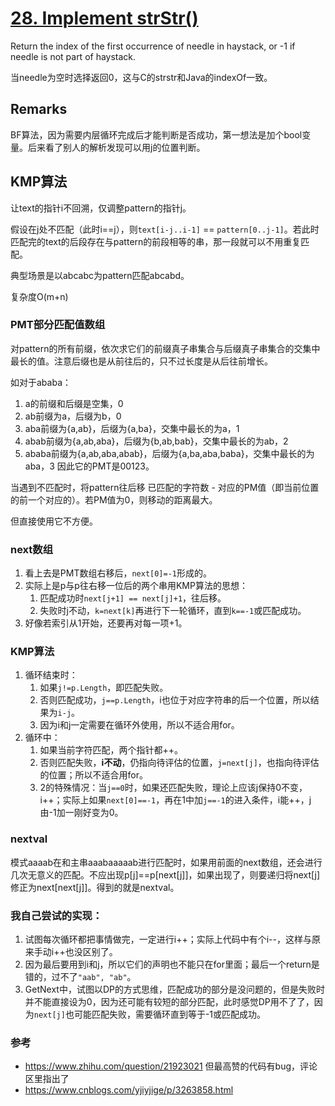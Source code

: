 # [28. Implement strStr()](https://leetcode.com/problems/implement-strstr/)

Return the index of the first occurrence of needle in haystack, or -1 if needle is not part of haystack.

当needle为空时选择返回0，这与C的strstr和Java的indexOf一致。

## Remarks

BF算法，因为需要内层循环完成后才能判断是否成功，第一想法是加个bool变量。后来看了别人的解析发现可以用j的位置判断。

## KMP算法

让text的指针i不回溯，仅调整pattern的指针j。

假设在j处不匹配（此时i==j），则`text[i-j..i-1]` == `pattern[0..j-1]`。若此时匹配完的text的后段存在与pattern的前段相等的串，那一段就可以不用重复匹配。

典型场景是以abcabc为pattern匹配abcabd。

复杂度O(m+n)

### PMT部分匹配值数组

对pattern的所有前缀，依次求它们的前缀真子串集合与后缀真子串集合的交集中最长的值。注意后缀也是从前往后的，只不过长度是从后往前增长。

如对于ababa：
  1. a的前缀和后缀是空集，0
  2. ab前缀为a，后缀为b，0
  3. aba前缀为{a,ab}，后缀为{a,ba}，交集中最长的为a，1
  4. abab前缀为{a,ab,aba}，后缀为{b,ab,bab}，交集中最长的为ab，2
  5. ababa前缀为{a,ab,aba,abab}，后缀为{a,ba,aba,baba}，交集中最长的为aba，3
因此它的PMT是00123。

当遇到不匹配时，将pattern往后移 已匹配的字符数 - 对应的PM值（即当前位置的前一个对应的）。若PM值为0，则移动的距离最大。

但直接使用它不方便。

### next数组

1. 看上去是PMT数组右移后，`next[0]=-1`形成的。
2. 实际上是p与p往右移一位后的两个串用KMP算法的思想：
   1. 匹配成功时`next[j+1] == next[j]+1`，往后移。
   2. 失败时j不动，`k=next[k]`再进行下一轮循环，直到`k==-1`或匹配成功。
3. 好像若索引从1开始，还要再对每一项+1。

### KMP算法

1. 循环结束时：
   1. 如果`j!=p.Length`，即匹配失败。
   2. 否则匹配成功，`j==p.Length`，i也位于对应字符串的后一个位置，所以结果为`i-j`。
   3. 因为i和j一定需要在循环外使用，所以不适合用for。
2. 循环中：
   1. 如果当前字符匹配，两个指针都++。
   2. 否则匹配失败，**i不动**，仍指向待评估的位置，`j=next[j]`，也指向待评估的位置；所以不适合用for。
   3. 2的特殊情况：当`j==0`时，如果还匹配失败，理论上应该j保持0不变，i++；实际上如果`next[0]==-1`，再在1中加`j==-1`的进入条件，i能++，j由-1加一刚好变为0。

### nextval

模式aaaab在和主串aaabaaaaab进行匹配时，如果用前面的next数组，还会进行几次无意义的匹配。不应出现p[j]==p[next[j]]，如果出现了，则要递归将next[j]修正为next[next[j]]。得到的就是nextval。

### 我自己尝试的实现：

1. 试图每次循环都把事情做完，一定进行i++；实际上代码中有个i--，这样与原来手动i++也没区别了。
2. 因为最后要用到i和j，所以它们的声明也不能只在for里面；最后一个return是错的，过不了`"aab", "ab"`。
3. GetNext中，试图以DP的方式思维，匹配成功的部分是没问题的，但是失败时并不能直接设为0，因为还可能有较短的部分匹配，此时感觉DP用不了了，因为`next[j]`也可能匹配失败，需要循环直到等于-1或匹配成功。

### 参考

* https://www.zhihu.com/question/21923021 但最高赞的代码有bug，评论区里指出了
* https://www.cnblogs.com/yjiyjige/p/3263858.html
